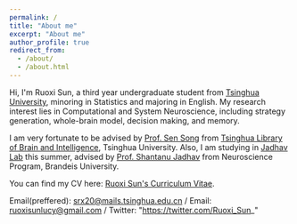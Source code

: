 ```yaml
---
permalink: /
title: "About me"
excerpt: "About me"
author_profile: true
redirect_from: 
  - /about/
  - /about.html
---
```


Hi, I'm Ruoxi Sun, a third year undergraduate student from [Tsinghua University](https://www.tsinghua.edu.cn/), minoring in Statistics and majoring in English. My research interest lies in Computational and System Neuroscience, including strategy generation, whole-brain model, decision making, and memory.

I am very fortunate to be advised by [Prof. Sen Song](https://www.med.tsinghua.edu.cn/info/1356/1880.htm) from [Tsinghua Library of Brain and Intelligence](https://brain.tsinghua.edu.cn/index.htm), Tsinghua University. Also, I am studying in [Jadhav Lab](https://jadhavlab.com/) this summer, advised by [Prof. Shantanu Jadhav](https://XXX.pku.edu.cn/) from Neuroscience Program, Brandeis University.

You can find my CV here: [Ruoxi Sun's Curriculum Vitae](../assets/Curriculum_Vitae.docx).

Email(preffered): srx20@mails.tsinghua.edu.cn / Email: ruoxisunlucy@gmail.com / Twitter: "https://twitter.com/Ruoxi_Sun_"
